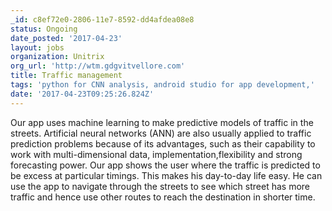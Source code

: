 ```yaml
---
_id: c8ef72e0-2806-11e7-8592-dd4afdea08e8
status: Ongoing
date_posted: '2017-04-23'
layout: jobs
organization: Unitrix
org_url: 'http://wtm.gdgvitvellore.com'
title: Traffic management
tags: 'python for CNN analysis, android studio for app development,'
date: '2017-04-23T09:25:26.824Z'
---
```

Our app uses machine learning to make predictive models of traffic in the streets.
Artificial neural networks (ANN) are also usually applied to traffic prediction problems because of its advantages, such as their capability to work with multi-dimensional data, implementation,flexibility and strong forecasting power.
Our app shows the user where the traffic is predicted to be excess at particular timings. 
This makes his day-to-day life easy. He can use the app to navigate through the streets to see which street has more traffic and hence use other routes to reach the destination in shorter time.

